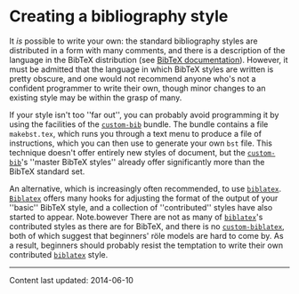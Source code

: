 # Creating a bibliography style

It _is_ possible to write your own: the standard bibliography
styles are distributed in a form with many comments, and there is a description
of the language in the BibTeX distribution (see 
[BibTeX documentation](./FAQ-BibTeXing.html)).
However, it must be admitted that the language in which BibTeX
styles are written is pretty obscure, and one would not recommend
anyone who's not a confident programmer to write their own, though
minor changes to an existing style may be within the grasp of many.

If your style isn't too ''far out'', you can probably avoid programming
it by using the facilities of the [`custom-bib`](http://ctan.org/pkg/custom-bib) bundle.  The bundle
contains a file `makebst.tex`, which runs you through a text menu
to produce a file of instructions, which you can then use to generate your
own `bst` file.  This technique doesn't offer entirely new styles
of document, but the [`custom-bib`](http://ctan.org/pkg/custom-bib)'s ''master BibTeX
styles'' already offer significantly more than the BibTeX standard set.

An alternative, which is increasingly often recommended, to use
[`biblatex`](./FAQ-biblatex.html).  [`Biblatex`](http://ctan.org/pkg/Biblatex) offers
many hooks for adjusting the format of the output of your ''basic''
BibTeX style, and a collection of ''contributed'' styles have also
started to appear.  Note.bowever There are not as many of
[`biblatex`](http://ctan.org/pkg/biblatex)'s contributed styles as there are for BibTeX,
and there is no [`custom-biblatex`](http://ctan.org/pkg/custom-biblatex), both of which suggest that
beginners' r&ouml;le models are hard to come by.  As a result, beginners
should probably resist the temptation to write their own contributed
[`biblatex`](http://ctan.org/pkg/biblatex) style.


----

Content last updated: 2014-06-10
